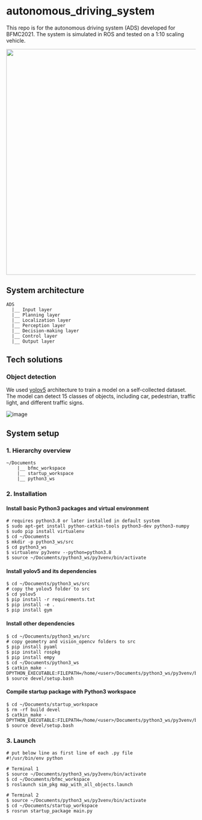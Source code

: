 # autonomous_driving_system
This repo is for the autonomous driving system (ADS) developed for BFMC2021. The system is simulated in ROS and tested on a 1:10 scaling vehicle.

<p align="center">
  <img src="https://user-images.githubusercontent.com/62132206/139712662-ea3d87d7-a312-4bd8-9be8-56534e74adb9.gif?raw=true" width="600">
</p>

## System architecture

    ADS
      |__ Input layer
      |__ Planning layer
      |__ Localization layer
      |__ Perception layer
      |__ Decision-making layer
      |__ Control layer
      |__ Output layer
      
## Tech solutions

### Object detection
We used [yolov5](https://github.com/ultralytics/yolov5) architecture to train a model on a self-collected dataset. The model can detect 15 classes of objects, including car, pedestrian, traffic light, and different traffic signs.

![image](https://user-images.githubusercontent.com/62132206/145183712-d58085cb-5875-421f-a0a8-f9cd83124dc7.png)



## System setup
### 1. Hierarchy overview

    ~/Documents
        |__ bfmc_workspace
        |__ startup_workspace
        |__ python3_ws

### 2. Installation

#### Install basic Python3 packages and virtual environment
    
    # requires python3.8 or later installed in default system
    $ sudo apt-get install python-catkin-tools python3-dev python3-numpy
    $ sudo pip install virtualenv
    $ cd ~/Documents
    $ mkdir -p python3_ws/src
    $ cd python3_ws
    $ virtualenv py3venv --python=python3.8
    $ source ~/Documents/python3_ws/py3venv/bin/activate

#### Install yolov5 and its dependencies

    $ cd ~/Documents/python3_ws/src
    # copy the yolov5 folder to src
    $ cd yolov5
    $ pip install -r requirements.txt
    $ pip install -e .
    $ pip install gym

#### Install other dependencies

    $ cd ~/Documents/python3_ws/src
    # copy geometry and vision_opencv folders to src
    $ pip install pyaml
    $ pip install rospkg
    $ pip install empy
    $ cd ~/Documents/python3_ws
    $ catkin_make -DPYTHON_EXECUTABLE:FILEPATH=/home/<user>/Documents/python3_ws/py3venv/bin/python
    $ source devel/setup.bash

#### Compile startup package with Python3 workspace

    $ cd ~/Documents/startup_workspace
    $ rm -rf build devel
    $ catkin_make -DPYTHON_EXECUTABLE:FILEPATH=/home/<user>/Documents/python3_ws/py3venv/bin/python
    $ source devel/setup.bash

### 3. Launch

    # put below line as first line of each .py file
    #!/usr/bin/env python
    
    # Terminal 1
    $ source ~/Documents/python3_ws/py3venv/bin/activate
    $ cd ~/Documents/bfmc_workspace
    $ roslaunch sim_pkg map_with_all_objects.launch
    
    # Terminal 2
    $ source ~/Documents/python3_ws/py3venv/bin/activate
    $ cd ~/Documents/startup_workspace
    $ rosrun startup_package main.py

